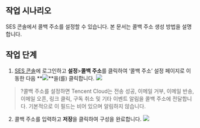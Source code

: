 ## 작업 시나리오
SES 콘솔에서 콜백 주소를 설정할 수 있습니다. 본 문서는 콜백 주소 생성 방법을 설명합니다.

## 작업 단계
1. [SES 콘솔](https://console.cloud.tencent.com/ses/setting)에 로그인하고 **설정**>**콜백 주소**를 클릭하여 ‘콜백 주소’ 설정 페이지로 이동한 다음 **![](https://main.qcloudimg.com/raw/b7bbce5997d7e39420a8067b7a17c8be.png)**을(를) 클릭합니다.
![](https://main.qcloudimg.com/raw/39bd1a0028298cf1c4ec94e43cd45f7d.png)
>?콜백 주소를 설정하면 Tencent Cloud는 전송 성공, 이메일 거부, 이메일 반송, 이메일 오픈, 링크 클릭, 구독 취소 및 기타 이벤트 알림을 콜백 주소에 전달합니다. 기본적으로 이 필드는 비어 있으며 알림하지 않습니다.

2. 콜백 주소를 입력하고 **저장**을 클릭하여 구성을 완료합니다.
![](https://main.qcloudimg.com/raw/2e85305c8b580552cb28eb1bc8ca0cb8.png)
